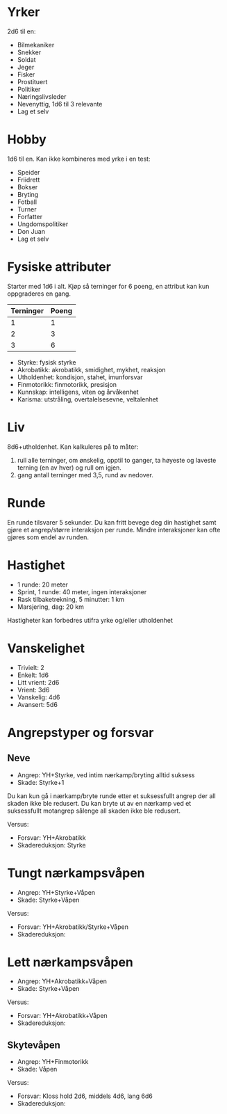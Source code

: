 # Yrker

2d6 til en:

- Bilmekaniker
- Snekker
- Soldat
- Jeger
- Fisker
- Prostituert
- Politiker
- Næringslivsleder
- Nevenyttig, 1d6 til 3 relevante
- Lag et selv

# Hobby

1d6 til en. Kan ikke kombineres med yrke i en test:

- Speider
- Friidrett
- Bokser
- Bryting
- Fotball
- Turner
- Forfatter
- Ungdomspolitiker
- Don Juan
- Lag et selv

# Fysiske attributer

Starter med 1d6 i alt. Kjøp så terninger for 6 poeng, en attribut kan kun oppgraderes en gang.

| Terninger | Poeng |
|-----------|-------|
|         1 |     1 |
|         2 |     3 |
|         3 |     6 |

- Styrke: fysisk styrke
- Akrobatikk: akrobatikk, smidighet, mykhet, reaksjon
- Utholdenhet: kondisjon, stahet, imunforsvar
- Finmotorikk: finmotorikk, presisjon
- Kunnskap: intelligens, viten og årvåkenhet
- Karisma: utstråling, overtalelsesevne, veltalenhet

# Liv

8d6+utholdenhet. Kan kalkuleres på to måter:

1. rull alle terninger, om ønskelig, opptil to ganger, ta høyeste og laveste terning (en av hver) og rull om igjen.
2. gang antall terninger med 3,5, rund av nedover.


# Runde

En runde tilsvarer 5 sekunder. Du kan fritt bevege deg din hastighet samt gjøre et angrep/større interaksjon per runde. Mindre interaksjoner kan ofte gjøres som endel av runden.


# Hastighet

- 1 runde: 20 meter
- Sprint, 1 runde: 40 meter, ingen interaksjoner
- Rask tilbaketrekning, 5 minutter: 1 km
- Marsjering, dag: 20 km

Hastigheter kan forbedres utifra yrke og/eller utholdenhet

# Vanskelighet

- Trivielt: 2
- Enkelt: 1d6
- Litt vrient: 2d6
- Vrient: 3d6
- Vanskelig: 4d6
- Avansert: 5d6


# Angrepstyper og forsvar
## Neve

- Angrep: YH+Styrke, ved intim nærkamp/bryting alltid suksess
- Skade: Styrke+1

Du kan kun gå i nærkamp/bryte runde etter et suksessfullt angrep der all skaden ikke ble redusert. Du kan bryte ut av en nærkamp ved et suksessfullt motangrep sålenge all skaden ikke ble redusert.

Versus:

- Forsvar: YH+Akrobatikk
- Skadereduksjon: Styrke


# Tungt nærkampsvåpen

- Angrep: YH+Styrke+Våpen
- Skade: Styrke+Våpen

Versus:

- Forsvar: YH+Akrobatikk/Styrke+Våpen
- Skadereduksjon:


# Lett nærkampsvåpen

- Angrep: YH+Akrobatikk+Våpen
- Skade: Styrke+Våpen

Versus:

- Forsvar: YH+Akrobatikk+Våpen
- Skadereduksjon:


## Skytevåpen

- Angrep: YH+Finmotorikk
- Skade: Våpen

Versus:

- Forsvar: Kloss hold 2d6, middels 4d6, lang 6d6
- Skadereduksjon: 
